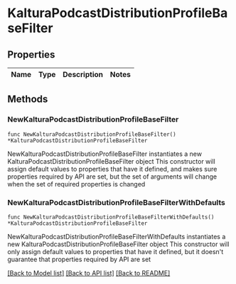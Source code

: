 # KalturaPodcastDistributionProfileBaseFilter

## Properties

Name | Type | Description | Notes
------------ | ------------- | ------------- | -------------

## Methods

### NewKalturaPodcastDistributionProfileBaseFilter

`func NewKalturaPodcastDistributionProfileBaseFilter() *KalturaPodcastDistributionProfileBaseFilter`

NewKalturaPodcastDistributionProfileBaseFilter instantiates a new KalturaPodcastDistributionProfileBaseFilter object
This constructor will assign default values to properties that have it defined,
and makes sure properties required by API are set, but the set of arguments
will change when the set of required properties is changed

### NewKalturaPodcastDistributionProfileBaseFilterWithDefaults

`func NewKalturaPodcastDistributionProfileBaseFilterWithDefaults() *KalturaPodcastDistributionProfileBaseFilter`

NewKalturaPodcastDistributionProfileBaseFilterWithDefaults instantiates a new KalturaPodcastDistributionProfileBaseFilter object
This constructor will only assign default values to properties that have it defined,
but it doesn't guarantee that properties required by API are set


[[Back to Model list]](../README.md#documentation-for-models) [[Back to API list]](../README.md#documentation-for-api-endpoints) [[Back to README]](../README.md)


